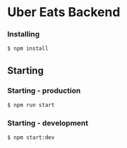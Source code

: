 # Uber Eats Backend

### Installing
```bash
$ npm install
```

## Starting
### Starting - production
```bash
$ npm run start
```
### Starting - development
```bash
$ npm start:dev
```
